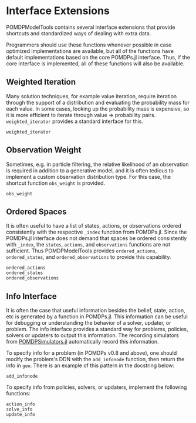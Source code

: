 # Interface Extensions

POMDPModelTools contains several interface extensions that provide shortcuts and standardized ways of dealing with extra data.

Programmers should use these functions whenever possible in case optimized implementations are available, but all of the functions have default implementations based on the core POMDPs.jl interface.
Thus, if the core interface is implemented, all of these functions will also be available.

## Weighted Iteration

Many solution techniques, for example value iteration, require iteration through the support of a distribution and evaluating the probability mass for each value. In some cases, looking up the probability mass is expensive, so it is more efficient to iterate through value => probability pairs. `weighted_iterator` provides a standard interface for this.

```@docs
weighted_iterator
```

## Observation Weight

Sometimes, e.g. in particle filtering, the relative likelihood of an observation is required in addition to a generative model, and it is often tedious to implement a custom observation distribution type. For this case, the shortcut function `obs_weight` is provided.

```@docs
obs_weight
```

## Ordered Spaces

It is often useful to have a list of states, actions, or observations ordered consistently with the respective `_index` function from POMDPs.jl. Since the POMDPs.jl interface does not demand that spaces be ordered consistently with `_index`, the `states`, `actions`, and `observations` functions are not sufficient. Thus POMDPModelTools provides `ordered_actions`, `ordered_states`, and `ordered_observations` to provide this capability.

```@docs
ordered_actions
ordered_states
ordered_observations
```

## Info Interface

It is often the case that useful information besides the belief, state, action, etc is generated by a function in POMDPs.jl. This information can be useful for debugging or understanding the behavior of a solver, updater, or problem. The info interface provides a standard way for problems, policies, solvers or updaters to output this information. The recording simulators from [POMDPSimulators.jl](https://github.com/JuliaPOMDP/POMDPSimulators.jl) automatically record this information.

To specify info for a problem (in POMDPs v0.8 and above), one should modify the problem's DDN with the `add_infonode` function, then return the info in `gen`. There is an example of this pattern in the docstring below:

```@docs
add_infonode
```

To specify info from policies, solvers, or updaters, implement the following functions:

```@docs
action_info
solve_info
update_info
```
